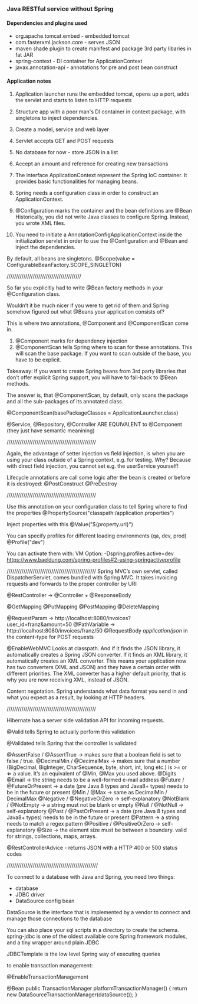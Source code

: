 ### Java RESTful service without Spring

#### Dependencies and plugins used 
- org.apache.tomcat.embed - embedded tomcat
- com.fasterxml.jackson.core - serves JSON
- maven shade plugin to create manifest and package 3rd party libaries in fat JAR
- spring-context - DI container for ApplicationContext
- javax.annotation-api - annotations for pre and post bean construct 


#### Application notes
1. Application launcher runs the embedded tomcat, opens up a port, adds the servlet and starts to listen to HTTP requests
2. Structure app with a poor man's DI container in context package, with singletons to inject dependencies.  
3. Create a model, service and web layer
4. Servlet accepts GET and POST requests
5. No database for now - store JSON in a list 
6. Accept an amount and reference for creating new transactions



0. The interface ApplicationContext represent the Spring IoC container.  It provides basic functionalities for managing beans.

1. Spring needs a configuration class in order to construct an ApplicationContext.

2. @Configuration marks the container and the bean definitions are @Bean
Historically, you did not write Java classes to configure Spring. Instead, you wrote XML files.

3. You need to initiate a AnnotationConfigApplicationContext inside the initialization servlet in order to use the @Configuration and @Bean and inject the dependencies.

By default, all beans are singletons. @Scope(value = ConfigurableBeanFactory.SCOPE_SINGLETON)

////////////////////////////////////////

So far you explicitly had to write @Bean factory methods in your @Configuration class.

Wouldn’t it be much nicer if you were to get rid of them and Spring somehow figured out what @Beans your application consists of?

This is where two annotations, @Component and @ComponentScan come in.

1. @Component marks for dependency injection
2. @ComponentScan tells Spring where to scan for these annotations.  This will scan the base package. If you want to scan outside of the base, you have to be explicit.

Takeaway: If you want to create Spring beans from 3rd party libraries that don’t offer explicit Spring support, you will have to fall-back to @Bean methods.

The answer is, that @ComponentScan, by default, only scans the package and all the sub-packages of its annotated class.

@ComponentScan(basePackageClasses = ApplicationLauncher.class)

@Service, @Repository, @Controller ARE EQUIVALENT to @Component (they just have semantic meanining)

////////////////////////////////////////////////

Again, the advantage of setter injection vs field injection, is when you are using your class outside of a Spring context, e.g. for testing. Why? Because with direct field injection, you cannot set e.g. the userService yourself!


Lifecycle annotations are call some logic after the bean is created or before it is destroyed: @PostConstruct @PreDestroy

////////////////////////////////////////////////

Use this annotation on your configuration class to tell Spring where to find the properties
@PropertySource("classpath:/application.properties")

Inject properties with this
@Value("${property.url}")

You can specify profiles for different loading environments (qa, dev, prod)
@Profile("dev")

You can activate them with:
VM Option: -Dspring.profiles.active=dev
https://www.baeldung.com/spring-profiles#2-using-springactiveprofile

////////////////////////////////////////////////
Spring MVC’s own servlet, called DispatcherServlet, comes bundled with Spring MVC.  It takes invoicing requests and forwards to the proper controller by URI

@RestController → @Controller + @ResponseBody

@GetMapping
@PutMapping
@PostMapping
@DeleteMapping

@RequestParam → http://localhost:8080/invoices?user_id=franz&amount=50
@PathVariable → http://localhost:8080/invoices/franz/50
@RequestBody *application/json* in the content-type for POST requests

@EnableWebMVC
Looks at classpath. And if it finds the JSON library, it automatically creates a Spring JSON converter. If it finds an XML library, it automatically creates an XML converter.
This means your application now has two converters (XML and JSON) and they have a certain order with different priorities.
The XML converter has a higher default priority, that is why you are now receiving XML, instead of JSON.

Content negotation. Spring understands what data format you send in and what you expect as a result, by looking at HTTP headers.

////////////////////////////////////////////////

Hibernate has a server side validation API for incoming requests.  

@Valid tells Spring to actually perform this validation

@Validated tells Spring that the controller is validated

@AssertFalse / @AssertTrue → makes sure that a boolean field is set to false / true.
@DecimalMin / @DecimalMax → makes sure that a number (BigDecimal, BigInteger, CharSequence, byte, short, int, long etc.) is >= or ⇐ a value. It’s an equivalent of @Min, @Max you used above.
@Digits
@Email → the string needs to be a well-formed e-mail address
@Future / @FutureOrPresent → a date (pre Java 8 types and Java8+ types) needs to be in the future or present
@Min / @Max → same as DecimalMin / DecimalMax
@Negative / @NegativeOrZero → self-explanatory
@NotBlank / @NotEmpty → a string must not be blank or empty
@Null / @NotNull → self-explanatory
@Past / @PastOrPresent → a date (pre Java 8 types and Java8+ types) needs to be in the future or present
@Pattern → a string needs to match a regex pattern
@Positive / @PositiveOrZero → self-explanatory
@Size → the element size must be between a boundary. valid for strings, collections, maps, arrays.


@RestControllerAdvice - returns JSON with a HTTP 400 or 500 status codes

/////////////////////////////////////////////////

To connect to a database with Java and Spring, you need two things:

- database
- JDBC driver
- DataSource config bean

DataSource is the interface that is implemented by a vendor to connect and manage those connections to the database

You can also place your sql scripts in a directory to create the schema.
spring-jdbc is one of the oldest available core Spring framework modules, and a tiny wrapper around plain JDBC

JDBCTemplate is the low level Spring way of executing queries




to enable transaction management:

@EnableTransactionManagement

@Bean
public TransactionManager platformTransactionManager() {
    return new DataSourceTransactionManager(dataSource());
}
